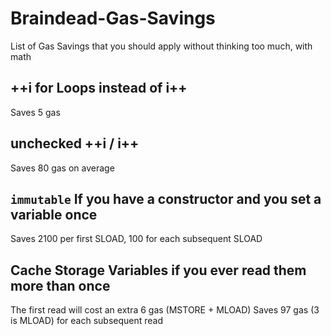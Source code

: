 # Braindead-Gas-Savings
List of Gas Savings that you should apply without thinking too much, with math

## ++i for Loops instead of i++

Saves 5 gas

## unchecked ++i / i++

Saves 80 gas on average


## `immutable` If you have a constructor and you set a variable once

Saves 2100 per first SLOAD, 100 for each subsequent SLOAD


## Cache Storage Variables if you ever read them more than once

The first read will cost an extra 6 gas (MSTORE + MLOAD)
Saves 97 gas (3 is MLOAD) for each subsequent read
